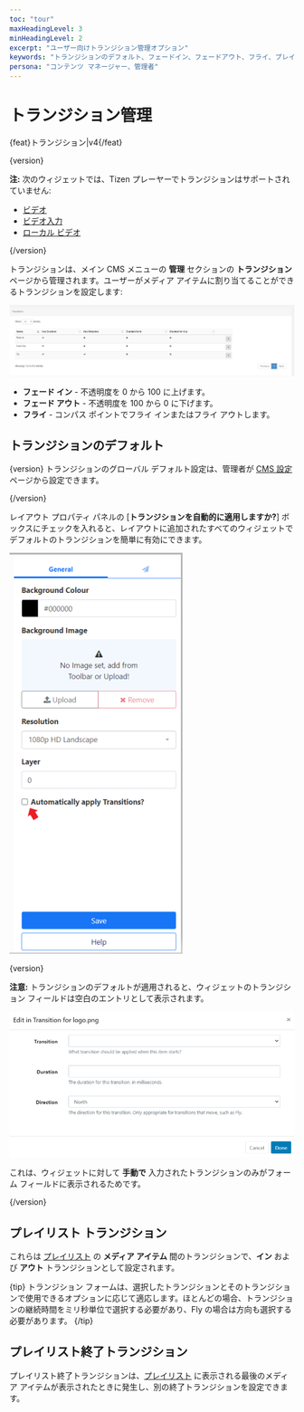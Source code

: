 ```yaml
---
toc: "tour"
maxHeadingLevel: 3
minHeadingLevel: 2
excerpt: "ユーザー向けトランジション管理オプション"
keywords: "トランジションのデフォルト、フェードイン、フェードアウト、フライ、プレイリストトランジション、終了トランジション"
persona: "コンテンツ マネージャー、管理者"
---
```


# トランジション管理

{feat}トランジション|v4{/feat}

{version}

**注:** 次のウィジェットでは、Tizen プレーヤーでトランジションはサポートされていません:

- [ビデオ](media_module_video.html)
- [ビデオ入力](media_module_video_in.html)
- [ローカル ビデオ](media_module_localvideo.html)

{/version}

トランジションは、メイン CMS メニューの **管理** セクションの **トランジション** ページから管理されます。ユーザーがメディア アイテムに割り当てることができるトランジションを設定します:

![トランジション グリッド](img/v4_tour_transitions_grid.png)

- **フェード イン** - 不透明度を 0 から 100 に上げます。
- **フェード アウト** - 不透明度を 100 から 0 に下げます。
- **フライ** - コンパス ポイントでフライ インまたはフライ アウトします。

## トランジションのデフォルト

{version}
トランジションのグローバル デフォルト設定は、管理者が [CMS 設定](tour_cms_settings.html#content-defaults) ページから設定できます。

{/version}

レイアウト プロパティ パネルの [**トランジションを自動的に適用しますか?**] ボックスにチェックを入れると、レイアウトに追加されたすべてのウィジェットでデフォルトのトランジションを簡単に有効にできます。

![トランジション レイアウト](img/v4_tour_transitions_layout.png)

{version}

**注意:** トランジションのデフォルトが適用されると、ウィジェットのトランジション フィールドは空白のエントリとして表示されます。

![トランジション ウィジェット](img/v4_tour_transitions_widget.png)

これは、ウィジェットに対して **手動で** 入力されたトランジションのみがフォーム フィールドに表示されるためです。

{/version}

## プレイリスト トランジション

これらは [プレイリスト](media_playlists.html) の **メディア アイテム** 間のトランジションで、**イン** および **アウト** トランジションとして設定されます。

{tip}
トランジション フォームは、選択したトランジションとそのトランジションで使用できるオプションに応じて適応します。ほとんどの場合、トランジションの継続時間をミリ秒単位で選択する必要があり、Fly の場合は方向も選択する必要があります。
{/tip}

## プレイリスト終了トランジション

プレイリスト終了トランジションは、[プレイリスト](media_playlists.html) に表示される最後のメディア アイテムが表示されたときに発生し、別の終了トランジションを設定できます。
